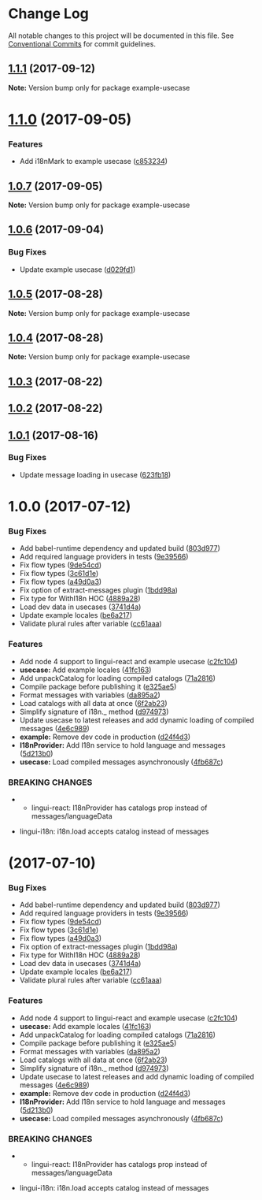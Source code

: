# Change Log

All notable changes to this project will be documented in this file.
See [Conventional Commits](https://conventionalcommits.org) for commit guidelines.

  <a name="1.1.1"></a>
## [1.1.1](https://github.com/lingui/js-lingui/compare/example-usecase@1.1.0...example-usecase@1.1.1) (2017-09-12)




**Note:** Version bump only for package example-usecase

  <a name="1.1.0"></a>
# [1.1.0](https://github.com/lingui/js-lingui/compare/example-usecase@1.0.8...example-usecase@1.1.0) (2017-09-05)


### Features

* Add i18nMark to example usecase ([c853234](https://github.com/lingui/js-lingui/commit/c853234))




<a name="1.0.7"></a>
## [1.0.7](https://github.com/lingui/js-lingui/compare/example-usecase@1.0.6...example-usecase@1.0.7) (2017-09-05)




**Note:** Version bump only for package example-usecase

<a name="1.0.6"></a>
## [1.0.6](https://github.com/lingui/js-lingui/compare/example-usecase@1.0.5...example-usecase@1.0.6) (2017-09-04)


### Bug Fixes

* Update example usecase ([d029fd1](https://github.com/lingui/js-lingui/commit/d029fd1))




<a name="1.0.5"></a>
## [1.0.5](https://github.com/lingui/js-lingui/compare/example-usecase@1.0.4...example-usecase@1.0.5) (2017-08-28)




**Note:** Version bump only for package example-usecase

<a name="1.0.4"></a>
## [1.0.4](https://github.com/lingui/js-lingui/compare/example-usecase@1.0.4-0...example-usecase@1.0.4) (2017-08-28)




**Note:** Version bump only for package example-usecase

<a name="1.0.3"></a>
## [1.0.3](https://github.com/lingui/js-lingui/compare/example-usecase@1.0.2...example-usecase@1.0.3) (2017-08-22)




<a name="1.0.2"></a>
## [1.0.2](https://github.com/lingui/js-lingui/compare/example-usecase@1.0.1...example-usecase@1.0.2) (2017-08-22)




<a name="1.0.1"></a>
## [1.0.1](https://github.com/lingui/js-lingui/compare/example-usecase@1.0.0...example-usecase@1.0.1) (2017-08-16)


### Bug Fixes

* Update message loading in usecase ([623fb18](https://github.com/lingui/js-lingui/commit/623fb18))




<a name="1.0.0"></a>
# 1.0.0 (2017-07-12)


### Bug Fixes

* Add babel-runtime dependency and updated build ([803d977](https://github.com/lingui/js-lingui/commit/803d977))
* Add required language providers in tests ([9e39566](https://github.com/lingui/js-lingui/commit/9e39566))
* Fix flow types ([9de54cd](https://github.com/lingui/js-lingui/commit/9de54cd))
* Fix flow types ([3c61d1e](https://github.com/lingui/js-lingui/commit/3c61d1e))
* Fix flow types ([a49d0a3](https://github.com/lingui/js-lingui/commit/a49d0a3))
* Fix option of extract-messages plugin ([1bdd98a](https://github.com/lingui/js-lingui/commit/1bdd98a))
* Fix type for WithI18n HOC ([4889a28](https://github.com/lingui/js-lingui/commit/4889a28))
* Load dev data in usecases ([3741d4a](https://github.com/lingui/js-lingui/commit/3741d4a))
* Update example locales ([be6a217](https://github.com/lingui/js-lingui/commit/be6a217))
* Validate plural rules after variable ([cc61aaa](https://github.com/lingui/js-lingui/commit/cc61aaa))


### Features

* Add node 4 support to lingui-react and example usecase ([c2fc104](https://github.com/lingui/js-lingui/commit/c2fc104))
* **usecase:** Add example locales ([41fc163](https://github.com/lingui/js-lingui/commit/41fc163))
* Add unpackCatalog for loading compiled catalogs ([71a2816](https://github.com/lingui/js-lingui/commit/71a2816))
* Compile package before publishing it ([e325ae5](https://github.com/lingui/js-lingui/commit/e325ae5))
* Format messages with variables ([da895a2](https://github.com/lingui/js-lingui/commit/da895a2))
* Load catalogs with all data at once ([6f2ab23](https://github.com/lingui/js-lingui/commit/6f2ab23))
* Simplify signature of i18n._ method ([d974973](https://github.com/lingui/js-lingui/commit/d974973))
* Update usecase to latest releases and add dynamic loading of compiled messages ([4e6c989](https://github.com/lingui/js-lingui/commit/4e6c989))
* **example:** Remove dev code in production ([d24f4d3](https://github.com/lingui/js-lingui/commit/d24f4d3))
* **I18nProvider:** Add I18n service to hold language and messages ([5d213b0](https://github.com/lingui/js-lingui/commit/5d213b0))
* **usecase:** Load compiled messages asynchronously ([4fb687c](https://github.com/lingui/js-lingui/commit/4fb687c))


### BREAKING CHANGES

* - lingui-react: I18nProvider has catalogs prop instead of
messages/languageData
- lingui-i18n: i18n.load accepts catalog instead of messages




<a name=""></a>
#  (2017-07-10)


### Bug Fixes

* Add babel-runtime dependency and updated build ([803d977](https://github.com/lingui/js-lingui/commit/803d977))
* Add required language providers in tests ([9e39566](https://github.com/lingui/js-lingui/commit/9e39566))
* Fix flow types ([9de54cd](https://github.com/lingui/js-lingui/commit/9de54cd))
* Fix flow types ([3c61d1e](https://github.com/lingui/js-lingui/commit/3c61d1e))
* Fix flow types ([a49d0a3](https://github.com/lingui/js-lingui/commit/a49d0a3))
* Fix option of extract-messages plugin ([1bdd98a](https://github.com/lingui/js-lingui/commit/1bdd98a))
* Fix type for WithI18n HOC ([4889a28](https://github.com/lingui/js-lingui/commit/4889a28))
* Load dev data in usecases ([3741d4a](https://github.com/lingui/js-lingui/commit/3741d4a))
* Update example locales ([be6a217](https://github.com/lingui/js-lingui/commit/be6a217))
* Validate plural rules after variable ([cc61aaa](https://github.com/lingui/js-lingui/commit/cc61aaa))


### Features

* Add node 4 support to lingui-react and example usecase ([c2fc104](https://github.com/lingui/js-lingui/commit/c2fc104))
* **usecase:** Add example locales ([41fc163](https://github.com/lingui/js-lingui/commit/41fc163))
* Add unpackCatalog for loading compiled catalogs ([71a2816](https://github.com/lingui/js-lingui/commit/71a2816))
* Compile package before publishing it ([e325ae5](https://github.com/lingui/js-lingui/commit/e325ae5))
* Format messages with variables ([da895a2](https://github.com/lingui/js-lingui/commit/da895a2))
* Load catalogs with all data at once ([6f2ab23](https://github.com/lingui/js-lingui/commit/6f2ab23))
* Simplify signature of i18n._ method ([d974973](https://github.com/lingui/js-lingui/commit/d974973))
* Update usecase to latest releases and add dynamic loading of compiled messages ([4e6c989](https://github.com/lingui/js-lingui/commit/4e6c989))
* **example:** Remove dev code in production ([d24f4d3](https://github.com/lingui/js-lingui/commit/d24f4d3))
* **I18nProvider:** Add I18n service to hold language and messages ([5d213b0](https://github.com/lingui/js-lingui/commit/5d213b0))
* **usecase:** Load compiled messages asynchronously ([4fb687c](https://github.com/lingui/js-lingui/commit/4fb687c))


### BREAKING CHANGES

* - lingui-react: I18nProvider has catalogs prop instead of
messages/languageData
- lingui-i18n: i18n.load accepts catalog instead of messages
